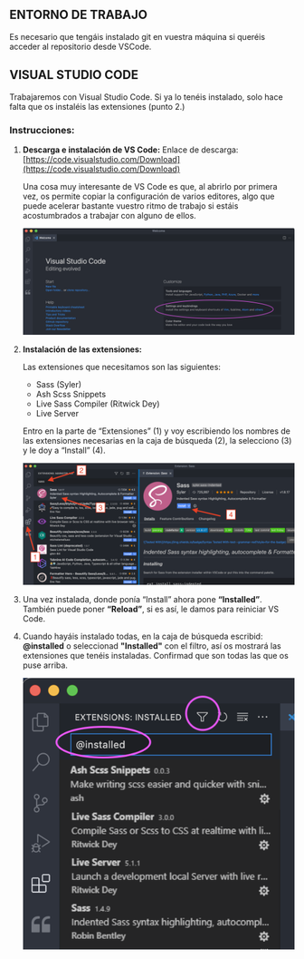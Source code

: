 ## **ENTORNO DE TRABAJO**
Es necesario que tengáis instalado git en vuestra máquina si queréis acceder al repositorio desde VSCode.  

## **VISUAL STUDIO CODE**
Trabajaremos con Visual Studio Code. Si ya lo tenéis instalado, solo hace falta que os instaléis las extensiones (punto 2.)

### **Instrucciones:**
1. 	**Descarga e instalación de VS Code:**
	Enlace de descarga: [https://code.visualstudio.com/Download](https://code.visualstudio.com/Download)

	Una cosa muy interesante de VS Code es que, al abrirlo por primera vez, os permite copiar la configuración de varios editores, algo que puede acelerar bastante vuestro ritmo de trabajo si estáis acostumbrados a trabajar con alguno de ellos.


	![Settings otros editores](images/settings-editores.png)

2. 	**Instalación de las extensiones:**

	Las extensiones que necesitamos son las siguientes:  
	- Sass (Syler)  
	- Ash Scss Snippets 
	- Live Sass Compiler (Ritwick Dey)
	- Live Server

    Entro en la parte de “Extensiones” (1) y voy escribiendo los nombres de las extensiones necesarias en la caja de búsqueda (2), la selecciono (3) y le doy a “Install” (4).


	![Instalación extensiones](images/instalacion-extensiones.png)

3. 	Una vez instalada, donde ponía “Install” ahora pone **“Installed”**. También puede poner **“Reload”**, si es así, le damos para reiniciar VS Code.

5.  Cuando hayáis instalado todas, en la caja de búsqueda escribid: **@installed** o seleccionad **"Installed"** con el filtro, así os mostrará las extensiones que tenéis instaladas. Confirmad que son todas las que os puse arriba.


	![Extensiones instaladas](images/extensiones-instaladas.png)

